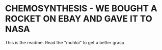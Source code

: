 # CHEMOSYNTHESIS - WE BOUGHT A ROCKET ON EBAY AND GAVE IT TO NASA
This is the readme. 
Read the "muhloi" to get a better grasp. 
